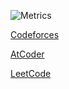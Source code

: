 ![Metrics](https://github.com/my-github-user/my-github-user/blob/main/github-metrics.svg)

[Codeforces](https://codeforces.com/profile/bitetheddddt)

[AtCoder](https://atcoder.jp/users/BiteTheDust)

[LeetCode](https://leetcode-cn.com/u/bitethed4t)
